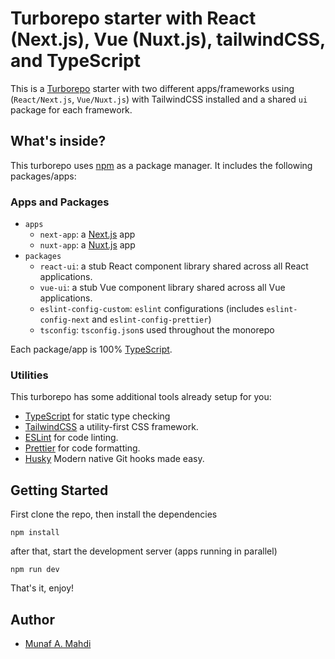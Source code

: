 # Turborepo starter with React (Next.js), Vue (Nuxt.js), tailwindCSS, and TypeScript

This is a [Turborepo](https://turborepo.org/) starter with two different apps/frameworks using (`React/Next.js`, `Vue/Nuxt.js`) with TailwindCSS installed and a shared `ui` package for each framework.

## What's inside?

This turborepo uses [npm](https://www.npmjs.com/) as a package manager. It includes the following packages/apps:

### Apps and Packages

- `apps`
  - `next-app`: a [Next.js](https://nextjs.org) app
  - `nuxt-app`: a [Nuxt.js](https://nuxtjs.org) app
- `packages`
  - `react-ui`: a stub React component library shared across all React applications.
  - `vue-ui`: a stub Vue component library shared across all Vue applications.
  - `eslint-config-custom`: `eslint` configurations (includes `eslint-config-next` and `eslint-config-prettier`)
  - `tsconfig`: `tsconfig.json`s used throughout the monorepo

Each package/app is 100% [TypeScript](https://www.typescriptlang.org/).

### Utilities

This turborepo has some additional tools already setup for you:

- [TypeScript](https://www.typescriptlang.org/) for static type checking
- [TailwindCSS](https://www.tailwindcss.com/) a utility-first CSS framework.
- [ESLint](https://eslint.org/) for code linting.
- [Prettier](https://prettier.io) for code formatting.
- [Husky](https://www.npmjs.com/package/husky) Modern native Git hooks made easy.

## Getting Started

First clone the repo, then install the dependencies

```
npm install
```

after that, start the development server (apps running in parallel)

```
npm run dev
```

That's it, enjoy!

## Author
* [Munaf A. Mahdi](https://twitter.com/munafiofficial)
